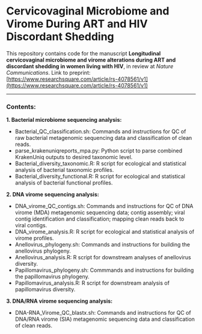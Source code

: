 # Cervicovaginal Microbiome and Virome During ART and HIV Discordant Shedding  
This repository contains code for the manuscript **Longitudinal cervicovaginal microbiome and virome alterations during ART and discordant shedding in women living with HIV**, in review at _Nature Communications_. Link to preprint: [https://www.researchsquare.com/article/rs-4078561/v1](https://www.researchsquare.com/article/rs-4078561/v1)
***

### Contents:  
**1. Bacterial microbiome sequencing analysis:**
- Bacterial_QC_classification.sh: Commands and instructions for QC of raw bacterial metagenomic sequencing data and classification of clean reads.
- parse_krakenuniqreports_mpa.py: Python script to parse combined KrakenUniq outputs to desired taxonomic level.
- Bacterial_diversity_taxonomic.R: R script for ecological and statistical analysis of bacterial taxonomic profiles.
- Bacterial_diversity_functional.R: R script for ecological and statistical analysis of bacterial functional profiles.

**2. DNA virome sequencing analysis:**
- DNA_virome_QC_contigs.sh: Commands and instructions for QC of DNA virome (MDA) metagenomic sequencing data; contig assembly; viral contig identification and classification; mapping clean reads back to viral contigs.
- DNA_virome_analysis.R: R script for ecological and statistical analysis of virome profiles.
- Anellovirus_phylogeny.sh: Commands and instructions for building the anellovirus phylogeny.
- Anellovirus_analysis.R: R script for downstream analyses of anellovirus diversity.
- Papillomavirus_phylogeny.sh: Commmands and instructions for building the papillomavirus phylogeny.
- Papillomavirus_analysis.R: R script for downstream analysis of papillomavirus diversity.

**3. DNA/RNA virome sequencing analysis:**
- DNA-RNA_Virome_QC_blastx.sh: Commands and instructions for QC of DNA/RNA virome (SIA) metagenomic sequencing data and classification of clean reads.
